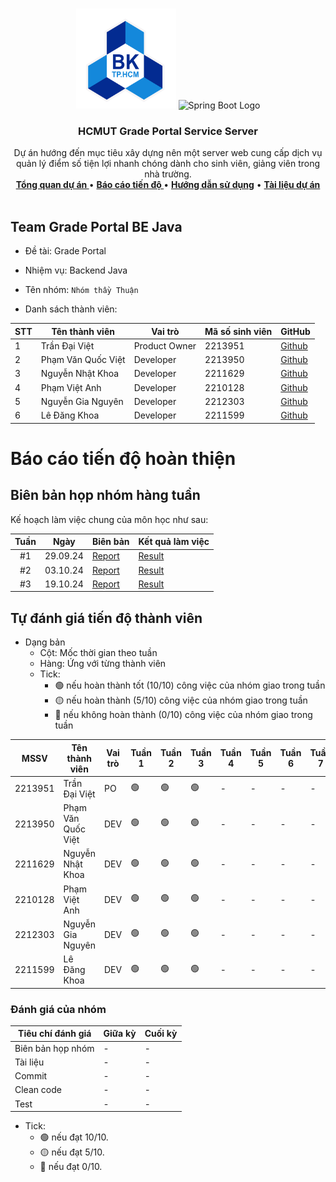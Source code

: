 <a id="readme-top"></a>

<!-- PROJECT LOGO -->
<br />
<div align="center">
  <a >
    <img src="../hcmut.png" alt="HCMUT Logo" width="160" height="160">
    <img src="https://spring.io/img/spring-2.svg" alt="Spring Boot Logo" width="160" height="160">
  </a>

  <h3 align="center">HCMUT Grade Portal Service Server</h3>

  <p align="center">
    Dự án hướng đến mục tiêu xây dựng nên một server web cung cấp dịch vụ quản lý điểm số tiện lợi nhanh chóng dành cho sinh viên, giảng viên  trong nhà trường.
    <br />
    <a href="../README.md"><strong>Tổng quan dự án </strong></a>
    •
    <a href="#progress_report"><strong>Báo cáo tiến độ </strong></a>
    •
    <a href="../docs/user-guide.md"><strong>Hướng dẫn sử dụng</strong></a>
    •
    <a href="../docs/document.md"><strong>Tài liệu dự án</strong></a>
    <br />
    <br />
  </p>
</div>

## Team Grade Portal BE Java

- Đề tài: Grade Portal
- Nhiệm vụ: Backend Java
- Tên nhóm: `Nhóm thầy Thuận`

- Danh sách thành viên:

| STT | Tên thành viên     | Vai trò       | Mã số sinh viên | GitHub                                   |
| --- | ------------------ | ------------- | --------------- | ---------------------------------------- |
| 1   | Trần Đại Việt      | Product Owner | 2213951         | [Github](https://github.com/VietTranDai) |
| 2   | Phạm Văn Quốc Việt | Developer     | 2213950         | [Github](https://github.com/phaiHP)      |
| 3   | Nguyễn Nhật Khoa   | Developer     | 2211629         | [Github](https://github.com/Sherllgen)   |
| 4   | Phạm Việt Anh      | Developer     | 2210128         | [Github](https://github.com/vietank62)   |
| 5   | Nguyễn Gia Nguyên  | Developer     | 2212303         | [Github](https://github.com/NguyenBk22)  |
| 6   | Lê Đăng Khoa       | Developer     | 2211599         | [Github](https://github.com/thisIsKhoa)  |

<a id="progress_report"></a>

# Báo cáo tiến độ hoàn thiện

## Biên bản họp nhóm hàng tuần

Kế hoạch làm việc chung của môn học như sau:

| Tuần |   Ngày   | Biên bản                                                                                | Kết quả làm việc                                                 |
| :--: | :------: | :-------------------------------------------------------------------------------------- | :--------------------------------------------------------------- |
|  #1  | 29.09.24 | [Report](/reports/weeklyReport/meeting_minute_report/meeting_minute_report_09_29_24.md) | [Result](/reports/weeklyReport/weekly_result/result_09_29_24.md) |
|  #2  | 03.10.24 | [Report](/reports/weeklyReport/meeting_minute_report/meeting_minute_report_10_03_24.md) | [Result](/reports/weeklyReport/weekly_result/result_10_03_24.md) |
|  #3  | 19.10.24 | [Report](/reports/weeklyReport/meeting_minute_report/meeting_minute_report_10_19_24.md) | [Result](/reports/weeklyReport/weekly_result/result_10_19_24.md) |

## Tự đánh giá tiến độ thành viên

- Dạng bản
  - Cột: Mốc thời gian theo tuần
  - Hàng: Ứng với từng thành viên
  - Tick:
    - 🟢 nếu hoàn thành tốt (10/10) công việc của nhóm giao trong tuần
    - 🟡 nếu hoàn thành (5/10) công việc của nhóm giao trong tuần
    - 🔴 nếu không hoàn thành (0/10) công việc của nhóm giao trong tuần

| MSSV    | Tên thành viên     | Vai trò | Tuần 1 | Tuần 2 | Tuần 3 | Tuần 4 | Tuần 5 | Tuần 6 | Tuần 7 | Tuần 8 | Tuần 9 | Tuần 10 |
| ------- | ------------------ | ------- | ------ | ------ | ------ | ------ | ------ | ------ | ------ | ------ | ------ | ------- |
| 2213951 | Trần Đại Việt      | PO      | 🟢     | 🟢     | 🟢     | -      | -      | -      | -      | -      | -      | -       |
| 2213950 | Phạm Văn Quốc Việt | DEV     | 🟢     | 🟢     | 🟢     | -      | -      | -      | -      | -      | -      | -       |
| 2211629 | Nguyễn Nhật Khoa   | DEV     | 🟢     | 🟢     | 🟢     | -      | -      | -      | -      | -      | -      | -       |
| 2210128 | Phạm Việt Anh      | DEV     | 🟢     | 🟢     | 🟢     | -      | -      | -      | -      | -      | -      | -       |
| 2212303 | Nguyễn Gia Nguyên  | DEV     | 🟢     | 🟢     | 🟢     | -      | -      | -      | -      | -      | -      | -       |
| 2211599 | Lê Đăng Khoa       | DEV     | 🟢     | 🟢     | 🟢     | -      | -      | -      | -      | -      | -      | -       |

### Đánh giá của nhóm

| Tiêu chí đánh giá | Giữa kỳ | Cuối kỳ |
| ----------------- | ------- | ------- |
| Biên bản họp nhóm | -       | -       |
| Tài liệu          | -       | -       |
| Commit            | -       | -       |
| Clean code        | -       | -       |
| Test              | -       | -       |

- Tick:
  - 🟢 nếu đạt 10/10.
  - 🟡 nếu đạt 5/10.
  - 🔴 nếu đạt 0/10.

